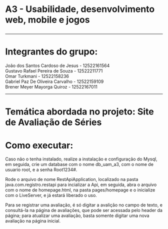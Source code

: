 # A3 - Usabilidade, desenvolvimento web, mobile e jogos <br><hr>

# Integrantes do grupo:

João dos Santos Cardoso de Jesus - 12522161564 <br>
Gustavo Rafael Pereira de Souza - 12522211771 <br>
Omar Turkmani - 12522158236 <br>
Gabriel Paz De Oliveira Carvalho - 12522159109 <br>
Brener Meyer Mayorga Quiroz - 12522167011 <br>
<hr>

# Temática abordada no projeto: Site de Avaliação de Séries

# Como executar:

Caso não o tenha instalado, realize a instalação e configuração do Mysql, em seguida, crie um database com o nome db_uam_a3, com o nome de usuario root, e a senha Root1234#.

Rode o arquivo de nome RestApiApplication, localizado na pasta java.com.registro.restapi para incializar a Api, em seguida, abra o arquivo com o nome de homepage.html, na pasta pages/homepage e o inicialize com o LiveServer, e já estará liberado o uso.

Para se registrar uma avaliação, é só digitar a avalição no campo de texto, e consultá-la na página de avaliações, que pode ser acessada pelo header da página; para atualizar uma avaliação, basta somente digitar uma nova avaliação na página inicial.